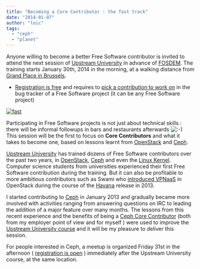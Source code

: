 ```yaml
---
title: "Becoming a Core Contributor : the fast track"
date: "2014-01-07"
author: "loic"
tags: 
  - "ceph"
  - "planet"
---
```


Anyone willing to become a better Free Software contributor is invited to attend the next session of [Upstream University](http://upstream-university.org/) in advance of [FOSDEM](http://fosdem.org/). The training starts January 30th, 2014 in the morning, at a walking distance from [Grand Place in Brussels](http://www.openstreetmap.org/#map=17/50.84641/4.35933).

- [Registration is free](http://upstream-university.org/apply/) and requires to [pick a contribution to work on](http://upstream-university.org/course/) in the bug tracker of a Free Software project (it can be any Free Software project)

[![](images/fast.png "fast")](http://www.flickr.com/photos/lavandarfields/2840766730/)

Participating in Free Software projects is not just about technical skills : there will be informal followups in bars and restaurants afterwards ![:-)](http://dachary.org/wp-includes/images/smilies/icon_smile.gif) This session will be the first to focus on **Core Contributors** and what it takes to become one, based on lessons learnt from [OpenStack](http://openstack.org/) and [Ceph](http://ceph.com/).  
  
[Upstream University](http://upstream-university.org/) has trained dozens of Free Software contributors over the past two years, in [OpenStack](http://openstack.org/), [Ceph](http://ceph.com/) and even the [Linux Kernel](https://www.kernel.org/). Computer science students from universities experienced their first Free Software contribution during the training. But it can also be profitable to more ambitious contributors such as Swami who [introduced VPNaaS](https://www.youtube.com/watch?v=CwrhNfhk1HQ&html5=True) in OpenStack during the course of the [Havana](http://www.openstack.org/software/havana/) release in 2013.

I started contributing to [Ceph](http://ceph.com/) in January 2013 and gradually became more involved with activities ranging from answering questions on IRC to leading the addition of a major feature over many months. The lessons from this recent experience and the benefits of being a [Ceph Core Contributor](http://metrics.ceph.com/scm.html) (both from my employer point of view and for myself ) were used to improve the [Upstream University course](http://upstream-university.org/course/) and it will be my pleasure to deliver this session.

For people interested in Ceph, a meetup is organized Friday 31st in the afternoon ( [registration is open](http://www.meetup.com/Ceph-Brussels/events/152786002/) ) immediately after the Upstream University course, at the same location.
